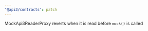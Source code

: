 ```yaml
---
'@api3/contracts': patch
---
```


MockApi3ReaderProxy reverts when it is read before `mock()` is called
